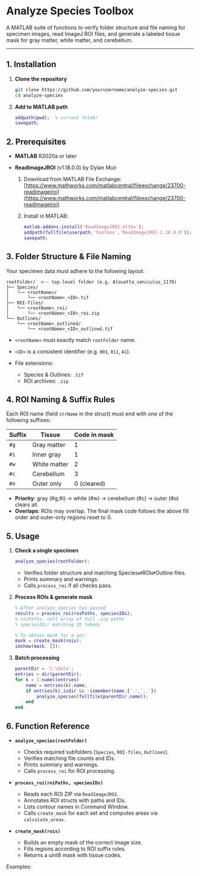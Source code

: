 # Analyze Species Toolbox

A MATLAB suite of functions to verify folder structure and file naming for specimen images, read ImageJ ROI files, and generate a labeled tissue mask for gray matter, white matter, and cerebellum.

---

## 1. Installation

1. **Clone the repository**

   ```bash
   git clone https://github.com/yourusername/analyze-species.git
   cd analyze-species
   ```
2. **Add to MATLAB path**

   ```matlab
   addpath(pwd);  % current folder
   savepath;
   ```

## 2. Prerequisites

* **MATLAB** R2020a or later
* **ReadImageJROI** (v1.18.0.0) by Dylan Muir

  1. Download from MATLAB File Exchange:
     [https://www.mathworks.com/matlabcentral/fileexchange/23700-readimagejroi](https://www.mathworks.com/matlabcentral/fileexchange/23700-readimagejroi)
  2. Install in MATLAB:

     ```matlab
     matlab.addons.install('ReadImageJROI.mltbx');
     addpath(fullfile(userpath,'toolbox','ReadImageJROI-1.18.0.0'));
     savepath;
     ```

## 3. Folder Structure & File Naming

Your specimen data must adhere to the following layout:

```
rootFolder/  <-- top-level folder (e.g. Alouatta_seniculus_1170)
├── Species/
│   └── <rootName>/
│       └── <rootName>_<ID>.tif
├── ROI-files/
│   └── <rootName>_roi/
│       └── <rootName>_<ID>_roi.zip
└── Outlines/
    └── <rootName>_outlined/
        └── <rootName>_<ID>_outlined.tif
```

* `<rootName>` must exactly match `rootFolder` name.
* `<ID>` is a consistent identifier (e.g. `001`, `011`, `A1`).
* File extensions:

  * Species & Outlines: `.tif`
  * ROI archives: `.zip`

## 4. ROI Naming & Suffix Rules

Each ROI name (field `strName` in the struct) must end with one of the following suffixes:

| Suffix | Tissue       | Code in mask |
| ------ | ------------ | ------------ |
| `#g`   | Gray matter  | 1            |
| `#i`   | Inner gray   | 1            |
| `#w`   | White matter | 2            |
| `#c`   | Cerebellum   | 3            |
| `#o`   | Outer only   | 0 (cleared)  |

* **Priority**: gray (#g,#i) → white (#w) → cerebellum (#c) → outer (#o) clears all.
* **Overlaps**: ROIs may overlap. The final mask code follows the above fill order and outer-only regions reset to 0.

## 5. Usage

1. **Check a single specimen**

   ```matlab
   analyze_species(rootFolder);
   ```

   * Verifies folder structure and matching Species⇄ROI⇄Outline files.
   * Prints summary and warnings.
   * Calls `process_roi` if all checks pass.

2. **Process ROIs & generate mask**

   ```matlab
   % After analyze_species has passed
   results = process_roi(roiPaths, speciesIDs);
   % roiPaths: cell array of full .zip paths
   % speciesIDs: matching ID tokens

   % To obtain mask for a set:
   mask = create_mask(rois);
   imshow(mask, []);
   ```

3. **Batch processing**

   ```matlab
   parentDir = 'C:\Data';
   entries = dir(parentDir);
   for k = 1:numel(entries)
       name = entries(k).name;
       if entries(k).isdir && ~ismember(name,{'.','..'})
           analyze_species(fullfile(parentDir,name));
       end
   end
   ```

## 6. Function Reference

* **`analyze_species(rootFolder)`**

  * Checks required subfolders (`Species`, `ROI-files`, `Outlines`).
  * Verifies matching file counts and IDs.
  * Prints summary and warnings.
  * Calls `process_roi` for ROI processing.

* **`process_roi(roiPaths, speciesIDs)`**

  * Reads each ROI ZIP via `ReadImageJROI`.
  * Annotates ROI structs with paths and IDs.
  * Lists contour names in Command Window.
  * Calls `create_mask` for each set and computes areas via `calculate_areas`.

* **`create_mask(rois)`**

  * Builds an empty mask of the correct image size.
  * Fills regions according to ROI suffix rules.
  * Returns a uint8 mask with tissue codes.

Examples: 



